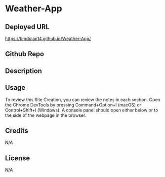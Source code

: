 # Weather-App

## Deployed URL

https://timdolan14.github.io/Weather-App/

## Github Repo

## Description 

## Usage 

To review this Site Creation, you can review the notes in each section. Open the Chrome DevTools by pressing Command+Option+I (macOS) or Control+Shift+I (Windows). A console panel should open either below or to the side of the webpage in the browser.

## Credits

N/A

## License

N/A